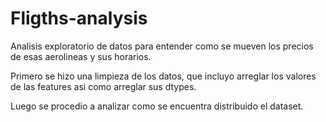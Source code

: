 # Fligths-analysis

Analisis exploratorio de datos para entender como se mueven los precios de esas aerolineas y sus horarios.

Primero se hizo una limpieza de los datos, que incluyo arreglar los valores de las features asi como arreglar sus dtypes.

Luego se procedio a analizar como se encuentra distribuido el dataset.
